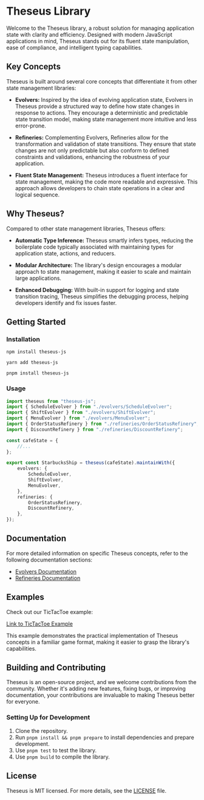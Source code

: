 # Theseus Library

Welcome to the Theseus library, a robust solution for managing application state with clarity and efficiency.
Designed with modern JavaScript applications in mind, Theseus stands out for its fluent state manipulation,
ease of compliance, and intelligent typing capabilities.

## Key Concepts

Theseus is built around several core concepts that differentiate it from other state management libraries:

-   **Evolvers:** Inspired by the idea of evolving application state, Evolvers in Theseus provide a structured
    way to define how state changes in response to actions. They encourage a deterministic and predictable
    state transition model, making state management more intuitive and less error-prone.

-   **Refineries:** Complementing Evolvers, Refineries allow for the transformation and validation of state
    transitions. They ensure that state changes are not only predictable but also conform to defined
    constraints and validations, enhancing the robustness of your application.

-   **Fluent State Management:** Theseus introduces a fluent interface for state management, making the code
    more readable and expressive. This approach allows developers to chain state operations in a clear and
    logical sequence.

## Why Theseus?

Compared to other state management libraries, Theseus offers:

-   **Automatic Type Inference:** Theseus smartly infers types, reducing the boilerplate code typically
    associated with maintaining types for application state, actions, and reducers.

-   **Modular Architecture:** The library's design encourages a modular approach to state management, making
    it easier to scale and maintain large applications.

-   **Enhanced Debugging:** With built-in support for logging and state transition tracing, Theseus simplifies
    the debugging process, helping developers identify and fix issues faster.

## Getting Started

### Installation

```shell
npm install theseus-js
```

```shell
yarn add theseus-js
```

```shell
pnpm install theseus-js
```

### Usage

```typescript
import theseus from "theseus-js";
import { ScheduleEvolver } from "./evolvers/ScheduleEvolver";
import { ShiftEvolver } from "./evolvers/ShiftEvolver";
import { MenuEvolver } from "./evolvers/MenuEvolver";
import { OrderStatusRefinery } from "./refineries/OrderStatusRefinery";
import { DiscountRefinery } from "./refineries/DiscountRefinery";

const cafeState = {
    //...
};

export const StarbucksShip = theseus(cafeState).maintainWith({
    evolvers: {
        ScheduleEvolver,
        ShiftEvolver,
        MenuEvolver,
    },
    refineries: {
        OrderStatusRefinery,
        DiscountRefinery,
    },
});
```

## Documentation

For more detailed information on specific Theseus concepts, refer to the following documentation sections:

-   [Evolvers Documentation](src/lib/Evolvers)
-   [Refineries Documentation](src/lib/Refineries)

## Examples

Check out our TicTacToe example:

[Link to TicTacToe Example](.examples/TicTacToe/)

This example demonstrates the practical implementation of Theseus concepts in a familiar game format, making
it easier to grasp the library's capabilities.

## Building and Contributing

Theseus is an open-source project, and we welcome contributions from the community. Whether it's adding new
features, fixing bugs, or improving documentation, your contributions are invaluable to making Theseus better
for everyone.

### Setting Up for Development

1. Clone the repository.
2. Run `pnpm install && pnpm prepare` to install dependencies and prepare development.
3. Use `pnpm test` to test the library.
4. Use `pnpm build` to compile the library.

## License

Theseus is MIT licensed. For more details, see the [LICENSE](LICENSE) file.
